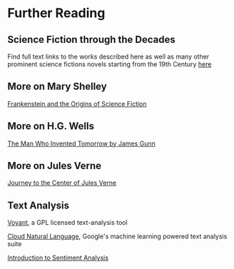 # Further Reading

## Science Fiction through the Decades
Find full text links to the works described here as well as many other prominent science fictions novels starting from the 19th Century [here](https://www.sfsignal.com/archives/2005/09/science_fiction_through_the_decades/)

## More on Mary Shelley
[Frankenstein and the Origins of Science Fiction](http://knarf.english.upenn.edu/Articles/stable.html)

## More on H.G. Wells
[The Man Who Invented Tomorrow by James Gunn](http://www.sfcenter.ku.edu/tomorrow.htm)

## More on Jules Verne
[Journey to the Center of Jules Verne](http://www.vision.org/visionmedia/article.aspx%3Fid%3D741)

## Text Analysis
[Voyant](http://voyant-tools.org/), a GPL licensed text-analysis tool

[Cloud Natural Language](https://cloud.google.com/natural-language/), Google's machine learning powered text analysis suite

[Introduction to Sentiment Analysis](https://globallogic.com/wp-content/uploads/2014/10/Introduction-to-Sentiment-Analysis.pdf)